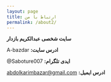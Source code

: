 ```yaml
---
layout: page
title: ارتباط با من  
permalink: /about2/
---
```

**سایت شخصی عبدالکریم بازدار**

  A-bazdar  **:ادرس سایت**

 @Saboture007 **:ایدی تلگرام**

 abdolkarimbazar@gmail.com **:ادرس ایمیل**